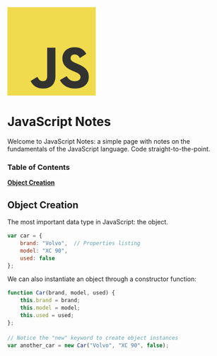 <a name="README">[<img src="img/JS.png" width="200px" height="200px" />](https://github.com/rentes/javascript-notes)</a>

# JavaScript Notes

Welcome to JavaScript Notes: a simple page with notes on the fundamentals
of the JavaScript language. Code straight-to-the-point.

### Table of Contents
**[Object Creation](#object-creation)**

## Object Creation

The most important data type in JavaScript: the object.

```JavaScript
var car = {
	brand: "Volvo",  // Properties listing
	model: "XC 90",
	used: false
};
```

We can also instantiate an object through a constructor function:

```JavaScript
function Car(brand, model, used) {
	this.brand = brand;
	this.model = model;
	this.used = used;
};

// Notice the "new" keyword to create object instances
var another_car = new Car("Volvo", "XC 90", false);

```
